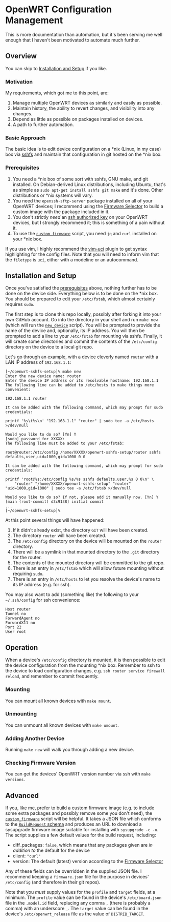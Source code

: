 # OpenWRT Configuration Management

This is more documentation than automation, but it's been serving me well enough that I haven't been motivated to automate much further.

## Overview

You can skip to [Installation and Setup](#installation-and-setup) if you like.

### Motivation

My requirements, which got me to this point, are:

1. Manage multiple OpenWRT devices as similarly and easily as possible.
2. Maintain history, the ability to revert changes, and visibility into any changes.
3. Depend as little as possible on packages installed on devices.
4. A path to further automation.

### Basic Approach

The basic idea is to edit device configuration on a \*nix (Linux, in my case) box via [sshfs](https://github.com/libfuse/sshfs) and maintain that configuration in git hosted on the \*nix box.

### Prerequisites

1. You need a \*nix box of some sort with sshfs, GNU make, and git installed. On Debian-derived Linux distributions, including Ubuntu, that's as simple as `sudo apt-get install sshfs git make` and it's done. Other distributions or \*nix systems will vary.
2. You need the `openssh-sftp-server` package installed on all of your OpenWRT devices; I recommend using the [Firmware Selector](https://firmware-selector.openwrt.org/) to build a custom image with the package included in it.
3. You don't strictly _need_ an [ssh authorized key](https://openwrt.org/docs/guide-user/security/dropbear.public-key.auth) on your OpenWRT devices, but I strongly recommend it; this is something of a pain without it.
4. To use the [`custom_firmware`](SCRIPTS/custom_firmware) script, you need `jq` and `curl` installed on your \*nix box.

If you use vim, I highly recommend the [vim-uci](https://github.com/cmcaine/vim-uci) plugin to get syntax highlighting for the config files. Note that you will need to inform vim that the `filetype` is `uci`, either with a modeline or an autocommand.

## Installation and Setup

Once you've satisfied the [prerequisites](#prerequisites) above, nothing further has to be done on the device side. Everything below is to be done on the \*nix box. You should be prepared to edit your `/etc/fstab`, which almost certainly requires `sudo`.

The first step is to clone this repo locally, possibly after forking it into your own GitHub account. Go into the directory in your shell and run `make new` (which will run the [`new_device`](SCRIPTS/new_device) script). You will be prompted to provide the name of the device and, optionally, its IP address. You will then be prompted to add a line to your `/etc/fstab` for mounting via sshfs. Finally, it will create some directories and commit the contents of the `/etc/config` directory on the device to a local git repo.

Let's go through an example, with a device cleverly named `router` with a LAN IP address of `192.168.1.1`:

```
[~/openwrt-sshfs-setup]% make new
Enter the new device name: router
Enter the device IP address or its resolvable hostname: 192.168.1.1
The following line can be added to /etc/hosts to make things more convenient:

192.168.1.1	router

It can be added with the following command, which may prompt for sudo
credentials:

printf '%s\t%s\n' "192.168.1.1" "router" | sudo tee -a /etc/hosts >/dev/null

Would you like to do so? [Yn] Y
[sudo] password for XXXXX:
The following line must be added to your /etc/fstab:

root@router:/etc/config /home/XXXXX/openwrt-sshfs-setup/router sshfs defaults,user,uid=1000,gid=1000 0 0

It can be added with the following command, which may prompt for sudo
credentials:

printf 'root@%s:/etc/config %s/%s sshfs defaults,user,%s 0 0\n' \
	"router" "/home/XXXXX/openwrt-sshfs-setup" "router" "uid=1000,gid=1000" | sudo tee -a /etc/fstab >/dev/null

Would you like to do so? If not, please add it manually now. [Yn] Y
[main (root-commit) d3c9138] initial commit
...
[~/openwrt-sshfs-setup]%
```

At this point several things will have happened:
1. If it didn't already exist, the directory `GIT` will have been created.
2. The directory `router` will have been created.
3. The `/etc/config` directory on the device will be mounted on the `router` directory.
4. There will be a symlink in that mounted directory to the `.git` directory for the router.
5. The contents of the mounted directory will be committed to the git repo.
6. There is an entry in `/etc/fstab` which will allow future mounting without requiring `sudo`.
7. There is an entry in `/etc/hosts` to let you resolve the device's name to its IP address (e.g. for ssh).

You may also want to add (something like) the following to your `~/.ssh/config` for ssh convenience:

```sshconfig
Host router
Tunnel no
ForwardAgent no
ForwardX11 no
Port 22
User root
```

## Operation

When a device's `/etc/config` directory is mounted, it is then possible to edit the device configuration from the mounting \*nix box. Remember to ssh to the device to load configuration changes, e.g. `ssh router service firewall reload`, and remember to commit frequently.

### Mounting

You can mount all known devices with `make mount`.

### Unmounting

You can unmount all known devices with `make umount`.

### Adding Another Device

Running `make new` will walk you through adding a new device.

### Checking Firmware Version

You can get the devices' OpenWRT version number via ssh with `make versions`.

## Advanced

If you, like me, prefer to build a custom firmware image (e.g. to include some extra packages and possibly remove some you don't need), the [`custom_firmware`](SCRIPTS/custom_firmware) script will be helpful. It takes a JSON file which conforms to the [`BuildRequest` schema](https://sysupgrade.openwrt.org/ui/#/model-BuildRequest) and produces an URL to download a sysupgrade firmware image suitable for installing with `sysupgrade -c -u`. The script supplies a few default values for the build request, including:

- diff_packages: `false`, which means that any packages given are _in addition to_ the default for the device
- client: `"curl"`
- version: The default (latest) version according to the [Firmware Selector](https://firmware-selector.openwrt.org/)

Any of these fields can be overridden in the supplied JSON file. I recommend keeping a `firmware.json` file for the purpose in devices' `/etc/config` (and therefore in their git repos).

Note that you _must_ supply values for the `profile` and `target` fields, at a minimum. The `profile` value can be found in the device's `/etc/board.json` file in the `.model.id` field, replacing any comma `,` (there is probably a comma) with an underscore `_`. The `target` value can be found in the device's `/etc/openwrt_release` file as the value of `DISTRIB_TARGET`.

